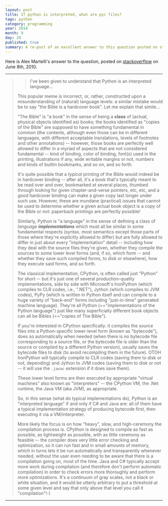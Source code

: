```yaml
---
layout: post
title: If python is interpreted, what are pyc files?
tags: python
category: programming
year: 2014
month: 9
day: 29
published: true
summary: A re-post of an excellent answer to this question posted on stack overflow.
---
```


Here is Alex Martelli's answer to the question, posted on [stackoverflow](http://stackoverflow.com/questions/2998215/if-python-is-interpreted-what-are-pyc-files) on June 8th, 2010.

-------------------------------------
> >    I've been given to understand that Python is an interpreted language...
>
> This popular meme is incorrect, or, rather, constructed upon a misunderstanding of (natural) language levels: a similar mistake would be to say "the Bible is a hardcover book". Let me explain that simile...
> 
> "The Bible" is "a book" in the sense of being a **class** of (actual, physical objects identified as) books; the books identified as "copies of the Bible" are supposed to have something fundamental in common (the contents, although even those can be in different languages, with different acceptable translations, levels of footnotes and other annotations) -- however, those books are perfectly well allowed to differ in a myriad of aspects that are not considered fundamental -- kind of binding, color of binding, font(s) used in the printing, illustrations if any, wide writable margins or not, numbers and kinds of builtin bookmarks, and so on, and so forth.
> 
> It's quite possible that a _typical_ printing of the Bible would indeed be in hardcover binding -- after all, it's a book that's typically meant to be read over and over, bookmarked at several places, thumbed through looking for given chapter-and-verse pointers, etc, etc, and a good hardcover binding can make a given copy last longer under such use. However, these are mundane (practical) issues that cannot be used to determine whether a given actual book object is a copy of the Bible or not: paperback printings are perfectly possible!
> 
> Similarly, Python is "a language" in the sense of defining a class of _language **implementations**_ which must all be similar in some fundamental respects (syntax, most semantics except those parts of those where they're explicitly allowed to differ) but are fully allowed to differ in just about every "implementation" detail -- including how they deal with the source files they're given, whether they compile the sources to some lower level forms (and, if so, which form -- and whether they save such compiled forms, to disk or elsewhere), how they execute said forms, and so forth.
> 
> The classical implementation, CPython, is often called just "Python" for short -- but it's just one of several production-quality implementations, side by side with Microsoft's IronPython (which compiles to CLR codes, i.e., ".NET"), Jython (which compiles to JVM codes), PyPy (which is written in Python itself and can compile to a huge variety of "back-end" forms including "just-in-time" generated machine language). They're all Python (=="implementations of the Python language") just like many superficially different book objects can all be Bibles (=="copies of The Bible").
> 
> If you're interested in CPython specifically: it compiles the source files into a Python-specific lower-level form (known as "bytecode"), does so automatically when needed (when there is no bytecode file corresponding to a source file, or the bytecode file is older than the source or compiled by a different Python version), usually saves the bytecode files to disk (to avoid recompiling them in the future). OTOH IronPython will typically compile to CLR codes (saving them to disk or not, depending) and Jython to JVM codes (saving them to disk or not -- it will use the ``.javac`` extension if it does save them).
> 
> These lower level forms are then executed by appropriate "virtual machines" also known as "interpreters" -- the CPython VM, the .Net runtime, the Java VM (aka JVM), as appropriate.
> 
> So, in this sense (what do typical implementations do), Python is an "interpreted language" if and only if C# and Java are: all of them have a typical implementation strategy of producing bytecode first, then executing it via a VM/interpreter.
> 
> More likely the focus is on how "heavy", slow, and high-ceremony the compilation process is. CPython is designed to compile as fast as possible, as lightweight as possible, with as little ceremony as feasible -- the compiler does very little error checking and optimization, so it can run fast and in small amounts of memory, which in turns lets it be run automatically and transparently whenever needed, without the user even needing to be aware that there is a compilation going on, most of the time. Java and C# typically accept more work during compilation (and therefore don't perform automatic compilation) in order to check errors more thoroughly and perform more optimizations. It's a continuum of gray scales, not a black or white situation, and it would be utterly arbitrary to put a threshold at some given level and say that only above that level you call it "compilation"!-)
> 
-------------------------------------

